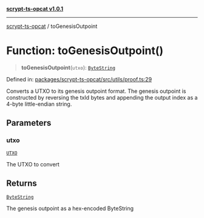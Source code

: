 [**scrypt-ts-opcat v1.0.1**](../README.md)

***

[scrypt-ts-opcat](../README.md) / toGenesisOutpoint

# Function: toGenesisOutpoint()

> **toGenesisOutpoint**(`utxo`): [`ByteString`](../type-aliases/ByteString.md)

Defined in: [packages/scrypt-ts-opcat/src/utils/proof.ts:29](https://github.com/OPCAT-Labs/ts-tools/blob/2cea47af983eceafde930347ac310f78dee140a3/packages/scrypt-ts-opcat/src/utils/proof.ts#L29)

Converts a UTXO to its genesis outpoint format.
The genesis outpoint is constructed by reversing the txId bytes and appending
the output index as a 4-byte little-endian string.

## Parameters

### utxo

[`UTXO`](../interfaces/UTXO.md)

The UTXO to convert

## Returns

[`ByteString`](../type-aliases/ByteString.md)

The genesis outpoint as a hex-encoded ByteString
